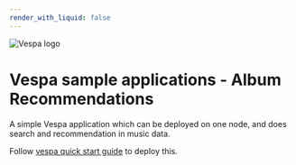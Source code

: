 ```yaml
---
render_with_liquid: false
---
```


<!-- Copyright Yahoo. Licensed under the terms of the Apache 2.0 license. See LICENSE in the project root. -->

![Vespa logo](https://vespa.ai/assets/vespa-logo-color.png)

# Vespa sample applications - Album Recommendations

A simple Vespa application which can be deployed on one node,
and does search and recommendation in music data.

Follow
[vespa quick start guide](https://docs.vespa.ai/en/vespa-quick-start.html)
to deploy this.
